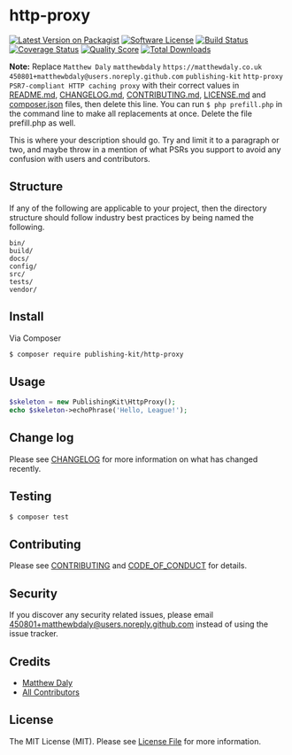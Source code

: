 # http-proxy

[![Latest Version on Packagist][ico-version]][link-packagist]
[![Software License][ico-license]](LICENSE.md)
[![Build Status][ico-travis]][link-travis]
[![Coverage Status][ico-scrutinizer]][link-scrutinizer]
[![Quality Score][ico-code-quality]][link-code-quality]
[![Total Downloads][ico-downloads]][link-downloads]

**Note:** Replace ```Matthew Daly``` ```matthewbdaly``` ```https://matthewdaly.co.uk``` ```450801+matthewbdaly@users.noreply.github.com``` ```publishing-kit``` ```http-proxy``` ```PSR7-compliant HTTP caching proxy``` with their correct values in [README.md](README.md), [CHANGELOG.md](CHANGELOG.md), [CONTRIBUTING.md](CONTRIBUTING.md), [LICENSE.md](LICENSE.md) and [composer.json](composer.json) files, then delete this line. You can run `$ php prefill.php` in the command line to make all replacements at once. Delete the file prefill.php as well.

This is where your description should go. Try and limit it to a paragraph or two, and maybe throw in a mention of what
PSRs you support to avoid any confusion with users and contributors.

## Structure

If any of the following are applicable to your project, then the directory structure should follow industry best practices by being named the following.

```
bin/        
build/
docs/
config/
src/
tests/
vendor/
```


## Install

Via Composer

``` bash
$ composer require publishing-kit/http-proxy
```

## Usage

``` php
$skeleton = new PublishingKit\HttpProxy();
echo $skeleton->echoPhrase('Hello, League!');
```

## Change log

Please see [CHANGELOG](CHANGELOG.md) for more information on what has changed recently.

## Testing

``` bash
$ composer test
```

## Contributing

Please see [CONTRIBUTING](CONTRIBUTING.md) and [CODE_OF_CONDUCT](CODE_OF_CONDUCT.md) for details.

## Security

If you discover any security related issues, please email 450801+matthewbdaly@users.noreply.github.com instead of using the issue tracker.

## Credits

- [Matthew Daly][link-author]
- [All Contributors][link-contributors]

## License

The MIT License (MIT). Please see [License File](LICENSE.md) for more information.

[ico-version]: https://img.shields.io/packagist/v/publishing-kit/http-proxy.svg?style=flat-square
[ico-license]: https://img.shields.io/badge/license-MIT-brightgreen.svg?style=flat-square
[ico-travis]: https://img.shields.io/travis/publishing-kit/http-proxy/master.svg?style=flat-square
[ico-scrutinizer]: https://img.shields.io/scrutinizer/coverage/g/publishing-kit/http-proxy.svg?style=flat-square
[ico-code-quality]: https://img.shields.io/scrutinizer/g/publishing-kit/http-proxy.svg?style=flat-square
[ico-downloads]: https://img.shields.io/packagist/dt/publishing-kit/http-proxy.svg?style=flat-square

[link-packagist]: https://packagist.org/packages/publishing-kit/http-proxy
[link-travis]: https://travis-ci.org/publishing-kit/http-proxy
[link-scrutinizer]: https://scrutinizer-ci.com/g/publishing-kit/http-proxy/code-structure
[link-code-quality]: https://scrutinizer-ci.com/g/publishing-kit/http-proxy
[link-downloads]: https://packagist.org/packages/publishing-kit/http-proxy
[link-author]: https://github.com/matthewbdaly
[link-contributors]: ../../contributors
